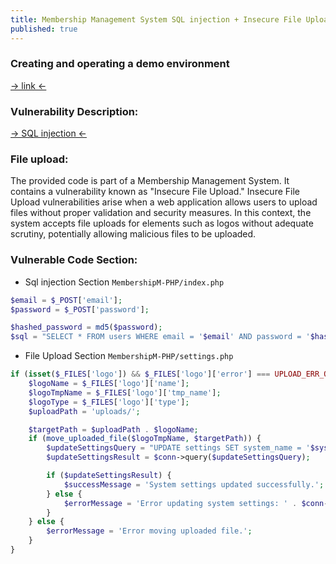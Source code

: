 ```yaml
---
title: Membership Management System SQL injection + Insecure File Upload = Remote Code Execution
published: true
---
```


### Creating and operating a demo environment

[ -> link <- ](https://github.com/Sospiro014/zday1/tree/main/Membership_Management_System_demo)


### Vulnerability Description:
[ -> SQL injection <- ](https://sospiro014.github.io/Membership-Management-System-SQL-injection)

### File upload:

The provided code is part of a Membership Management System. It contains a vulnerability known as "Insecure File Upload." Insecure File Upload vulnerabilities arise when a web application allows users to upload files without proper validation and security measures. In this context, the system accepts file uploads for elements such as logos without adequate scrutiny, potentially allowing malicious files to be uploaded.


### Vulnerable Code Section:

- Sql injection Section `MembershipM-PHP/index.php`

```php
$email = $_POST['email'];
$password = $_POST['password'];

$hashed_password = md5($password);
$sql = "SELECT * FROM users WHERE email = '$email' AND password = '$hashed_password'";
```

- File Upload Section
`MembershipM-PHP/settings.php`

```php
if (isset($_FILES['logo']) && $_FILES['logo']['error'] === UPLOAD_ERR_OK) {
    $logoName = $_FILES['logo']['name'];
    $logoTmpName = $_FILES['logo']['tmp_name'];
    $logoType = $_FILES['logo']['type'];
    $uploadPath = 'uploads/';

    $targetPath = $uploadPath . $logoName;
    if (move_uploaded_file($logoTmpName, $targetPath)) {
        $updateSettingsQuery = "UPDATE settings SET system_name = '$systemName', logo = '$targetPath', currency = '$currency' WHERE id = 1";
        $updateSettingsResult = $conn->query($updateSettingsQuery);

        if ($updateSettingsResult) {
            $successMessage = 'System settings updated successfully.';
        } else {
            $errorMessage = 'Error updating system settings: ' . $conn->error;
        }
    } else {
        $errorMessage = 'Error moving uploaded file.';
    }
}

```





